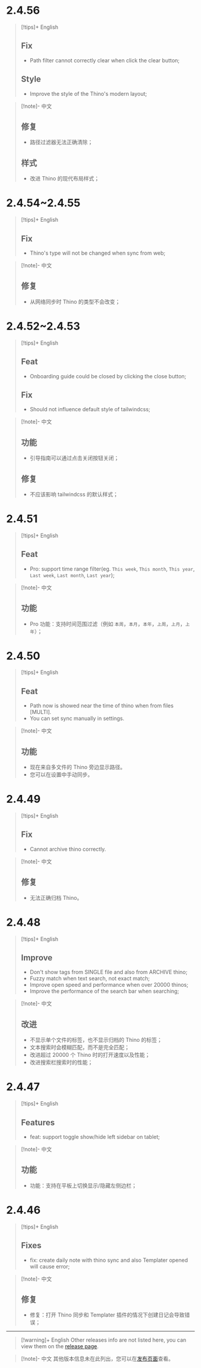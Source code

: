 # 2.4.56

> [!tips]+ English
> ## Fix
> - Path filter cannot correctly clear when click the clear button;
> ## Style
> - Improve the style of the Thino's modern layout;

> [!note]- 中文
> ## 修复
> - 路径过滤器无法正确清除；
> ## 样式
> - 改进 Thino 的现代布局样式；


# 2.4.54~2.4.55

> [!tips]+ English
> ## Fix
> - Thino's type will not be changed when sync from web;

> [!note]- 中文
> ## 修复
> - 从网络同步时 Thino 的类型不会改变；

# 2.4.52~2.4.53

> [!tips]+ English
> ## Feat
> - Onboarding guide could be closed by clicking the close button;
> ## Fix
> - Should not influence default style of tailwindcss;

> [!note]- 中文
> ## 功能
> - 引导指南可以通过点击关闭按钮关闭；
> ## 修复
> - 不应该影响 tailwindcss 的默认样式；

# 2.4.51

> [!tips]+ English
> ## Feat
> - Pro: support time range filter(eg. `This week`, `This month`, `This year`, `Last week`, `Last month`, `Last year`);

> [!note]- 中文
> ## 功能
> - Pro 功能：支持时间范围过滤（例如 `本周`，`本月`，`本年`，`上周`，`上月`，`上年`）；


# 2.4.50

> [!tips]+ English
> ## Feat
> - Path now is showed near the time of thino when from files [MULTI].
> - You can set sync manually in settings.

> [!note]- 中文
> ## 功能
> - 现在来自多文件的 Thino 旁边显示路径。
> - 您可以在设置中手动同步。

# 2.4.49

> [!tips]+ English
> ## Fix
> - Cannot archive thino correctly.

> [!note]- 中文
> ## 修复
> - 无法正确归档 Thino。

# 2.4.48

> [!tips]+ English
> ## Improve
> - Don't show tags from SINGLE file and also from ARCHIVE thino;
> - Fuzzy match when text search, not exact match;
> - Improve open speed and performance when over 20000 thinos;
> - Improve the performance of the search bar when searching;

> [!note]- 中文
> ## 改进
> - 不显示单个文件的标签，也不显示归档的 Thino 的标签；
> - 文本搜索时会模糊匹配，而不是完全匹配；
> - 改进超过 20000 个 Thino 时的打开速度以及性能；
> - 改进搜索栏搜索时的性能；

# 2.4.47

> [!tips]+ English
> ## Features
> - feat: support toggle show/hide left sidebar on tablet;

> [!note]- 中文
> ## 功能
> - 功能：支持在平板上切换显示/隐藏左侧边栏；

# 2.4.46

> [!tips]+ English
> ## Fixes
> - fix: create daily note with thino sync and also Templater opened will cause error;

> [!note]- 中文
> ## 修复
> - 修复：打开 Thino 同步和 Templater 插件的情况下创建日记会导致错误；



------

> [!warning]+ English
> Other releases info are not listed here, you can view them on the [release page](https://github.com/Quorafind/Obsidian-Thino/blob/main/CHANGELOG_ARCHIVE.md).

> [!note]- 中文
> 其他版本信息未在此列出，您可以在[发布页面](https://github.com/Quorafind/Obsidian-Thino/blob/main/CHANGELOG_ARCHIVE.md)查看。
